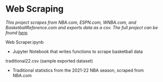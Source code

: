 # Web Scraping

*This project scrapes from NBA.com, ESPN.com, WNBA.com, and BasketballReference.com and exports data as a csv. The full project can be found [here](https://jeremydumalig.com/web-scraping/).*

Web Scraper.ipynb
* Jupyter Notebook that writes functions to scrape basketball data

traditional22.csv (sample exported dataset)
* Traditional statistics from the 2021-22 NBA season, scraped from NBA.com
